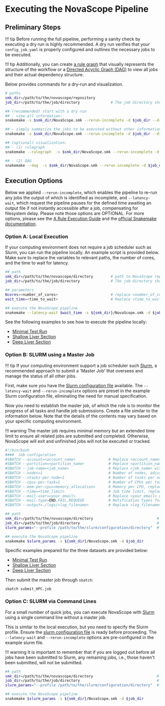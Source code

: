 
# Executing the NovaScope Pipeline

## Preliminary Steps 

!!! tip
    Before running the full pipeline, performing a sanity check by executing a dry run is highly recommended. A dry run verifies that your `config_job.yaml` is properly configured and outlines the necessary jobs to be executed.

!!! tip
    Additionally, you can create [a rule graph](../home/workflow_structure.md) that visually represents the structure of the workflow or a [Directed Acyclic Graph (DAG)](https://snakemake.readthedocs.io/en/stable/tutorial/basics.html#step-4-indexing-read-alignments-and-visualizing-the-dag-of-jobs) to view all jobs and their actual dependency structure.

Below provides commands for a dry-run and visualization.
```bash
# paths
smk_dir=/path/to/the/novascope/repository
job_dir=/path/to/the/job/directory              # The job directory should has the `config_job.yaml` file.

## (recommended) start with a dry run
## - view all information:
snakemake -s $smk_dir/NovaScope.smk --rerun-incomplete -d $job_dir --dry-run -p

## - simply summarize the jobs to be executed without other information:
snakemake -s $smk_dir/NovaScope.smk --rerun-incomplete -d $job_dir --dry-run --quiet

## (optional) visualization:
## - (1) rulegraph
snakemake --rulegraph  -s $smk_dir/NovaScope.smk --rerun-incomplete -d $job_dir | dot -Tpdf > rulegraph.pdf

## - (2) DAG
snakemake --dag  -s $smk_dir/NovaScope.smk --rerun-incomplete -d $job_dir | dot -Tpdf > dag.pdf
```

## Execution Options

Below we applied `--rerun-incomplete`, which enables the pipeline to re-run any jobs the output of which is identified as incomplete, and `--latency-wait`, which request the pipeline pauses for the defined time awaiting an output file if not instantly accessible after a job, compensating for filesystem delay. Please note those options are OPTIONAL. For more options, please see the [A Rule Execution Guide](../walkthrough/execution_guide/core_concepts.md#execution-dynamics) and the [official Snakemake documentation](https://snakemake.readthedocs.io/en/stable/index.html).

### Option A: Local Execution

If your computing environment does not require a job scheduler such as Slurm, you can run the pipeline locally. An example script is provided below. Make sure to replace the variables to relevant paths, the number of cores, and the time to wait for latency. 

```bash
## path
smk_dir=/path/to/the/novascope/directory        # path to NovaScope repository
job_dir=/path/to/the/job/directory              # The job directory should has the `config_job.yaml` file.

## parameters
Ncores=<number_of_cores>                        # replace <number_of_cores> by the number of available CPU cores you wish to use
wait_time=<time_to_wait>                        # Replace <time_to_wait> with a specific duration in seconds, e.g., 120.

## execute the NovaScope pipeline
snakemake --latency-wait $wait_time -s ${smk_dir}/NovaScope.smk -d $job_dir --cores $Ncores --rerun-incomplete 
```

See the following examples to see how to execute the pipeline locally:

* [Minimal Test Run](https://github.com/seqscope/NovaScope/blob/main/testrun/minimal_test_run/submit_local.sh)
* [Shallow Liver Section](https://github.com/seqscope/NovaScope/blob/main/testrun/shallo_liver_section/submit_local.sh)
* [Deep Liver Section](https://github.com/seqscope/NovaScope/blob/main/testrun/deep_liver_section/submit_local.sh)


### Option B: SLURM using a Master Job

!!! tip
    If your computing environment support a job scheduler such [Slurm](https://slurm.schedmd.com/documentation.html), a recommended approach to submit a 'Master Job' that oversees and manage the status of all other jobs. 

First, make sure you have the [Slurm configuration file](../installation/slurm.md) available. The `--latency-wait` and `--rerun-incomplete` options are preset in the example Slurm configuration file, eliminating the need for manual specification.

Now you need to establish the master job, of which the role is to monitor the progress of all tasks and handle job submissions. Create a file similar to the information below. Note that the details of the contents may vary based on your specific computing environment. 

!!! warning 
       The master job requires minimal memory but an extended time limit to ensure all related jobs are submitted and completed. Otherwise, NovaScope will exit and unfinished jobs will not be executed or tracked.

```bash
#!/bin/bash
####  Job configuration
#SBATCH --account=<account_name>               # Replace <account_name> with your account identifier
#SBATCH --partition=<partition_name>           # Replace <partition_name> with your partition name
#SBATCH --job-name=<job_name>                  # Replace <job_name> with a name for your job
#SBATCH --nodes=1                              # Number of nodes, adjust as needed
#SBATCH --ntasks-per-node=1                    # Number of tasks per node, adjust based on requirement
#SBATCH --cpus-per-task=1                      # Number of CPUs per task, adjust as needed
#SBATCH --mem-per-cpu=<memory_allocation>      # Memory per CPU, replace <memory_allocation> with value, e.g., "2000m"
#SBATCH --time=<time_limit>                    # Job time limit, replace <time_limit> with value, e.g., "72:00:00"
#SBATCH --mail-user=<your_email>               # Replace <your_email> with your email address
#SBATCH --mail-type=END,FAIL,REQUEUE           # Notification types for job status
#SBATCH --output=./logs/<log_filename>         # Replace <log_filename> with the log file name pattern

## path
smk_dir=/path/to/the/novascope/directory                             # path to NovaScope repository
job_dir=/path/to/the/job/directory                                   # The job directory should has the `config_job.yaml` file.
slurm_params="--profile /path/to/the/slurm/configuration/directory"  # The slurm configuration directory should have the slurm configuration file: `config.yaml`.

## execute the NovaScope pipeline
snakemake $slurm_params -s ${smk_dir}/NovaScope.smk -d $job_dir 
```

Specific examples prepared for the three datasets are provided below:

* [Minimal Test Run](https://github.com/seqscope/NovaScope/blob/main/testrun/minimal_test_run/submit_HPC.job)
* [Shallow Liver Section](https://github.com/seqscope/NovaScope/blob/main/testrun/shallow_liver_section/submit_HPC.job)
* [Deep Liver Section](https://github.com/seqscope/NovaScope/blob/main/testrun/deep_liver_section/submit_HPC.job)

Then submit the master job through `sbatch`:

```
sbatch submit_HPC.job
```

### Option C: SLURM via Command Lines

For a small number of quick jobs, you can execute NovaScope with [Slurm](https://slurm.schedmd.com/documentation.html) using a single command line without a master job. 

This is similar to the local execution, but you need to specify the Slurm profile. Ensure the [slurm configuration file](../installation/slurm.md) is ready before proceeding. The `--latency-wait` and `--rerun-incomplete` options are pre-configured in the example slurm file.

!!! warning
    It is important to remember that if you are logged out before all jobs have been submitted to Slurm, any remaining jobs, i.e., those haven't been submitted, will not be submitted.

```bash
## path
smk_dir=/path/to/the/novascope/directory                             # path to NovaScope repository
job_dir=/path/to/the/job/directory                                   # The job directory should has the `config_job.yaml` file.
slurm_params="--profile /path/to/the/slurm/configuration/directory"  # The slurm directory should have the configuration file: `config.yaml`.

## execute the NovaScope pipeline
snakemake $slurm_params -s ${smk_dir}/NovaScope.smk -d $job_dir
```

